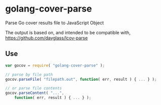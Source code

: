 # golang-cover-parse

Parse Go cover results file to JavaScript Object

The output is based on, and intended to be compatible with, https://github.com/davglass/lcov-parse

## Use

```js
var gocov = require( "golang-cover-parse" );

// parse by file path
gocov.parseFile( "filepath.out", function( err, result ) { ... } );

// or parse file contents
gocov.parseContent( "...",
    function( err, result ) { ... } );
```
